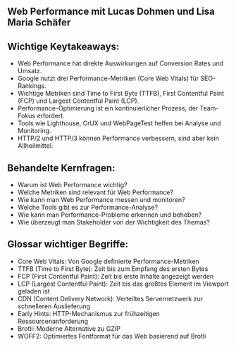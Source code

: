 ## Web Performance mit Lucas Dohmen und Lisa Maria Schäfer

## Wichtige Keytakeaways:

- Web Performance hat direkte Auswirkungen auf Conversion Rates und Umsatz.
- Google nutzt drei Performance-Metriken (Core Web Vitals) für SEO-Rankings.
- Wichtige Metriken sind Time to First Byte (TTFB), First Contentful Paint (FCP) und Largest Contentful Paint (LCP).
- Performance-Optimierung ist ein kontinuierlicher Prozess, der Team-Fokus erfordert.
- Tools wie Lighthouse, CrUX und WebPageTest helfen bei Analyse und Monitoring.
- HTTP/2 und HTTP/3 können Performance verbessern, sind aber kein Allheilmittel.

## Behandelte Kernfragen:

- Warum ist Web Performance wichtig?
- Welche Metriken sind relevant für Web Performance?
- Wie kann man Web Performance messen und monitoren?
- Welche Tools gibt es zur Performance-Analyse?
- Wie kann man Performance-Probleme erkennen und beheben?
- Wie überzeugt man Stakeholder von der Wichtigkeit des Themas?

## Glossar wichtiger Begriffe:

- Core Web Vitals: Von Google definierte Performance-Metriken
- TTFB (Time to First Byte): Zeit bis zum Empfang des ersten Bytes
- FCP (First Contentful Paint): Zeit bis erste Inhalte angezeigt werden
- LCP (Largest Contentful Paint): Zeit bis das größtes Element im Viewport geladen ist
- CDN (Content Delivery Network): Verteiltes Servernetzwerk zur schnelleren Auslieferung
- Early Hints: HTTP-Mechanismus zur frühzeitigen Ressourcenanforderung
- Brotli: Moderne Alternative zu GZIP
- WOFF2: Optimiertes Fontformat für das Web basierend auf Brotli
